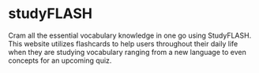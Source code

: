 # studyFLASH
Cram all the essential vocabulary knowledge in one go using StudyFLASH. This website utilizes flashcards to help users throughout their daily life when they are studying vocabulary ranging from a new language to even concepts for an upcoming quiz.
